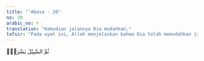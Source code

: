 ```yaml
---
title: "'Abasa - 20"
no: 20
arabic_no: ٢٠
translation: "Kemudian jalannya Dia mudahkan,"
tafsir: "Pada ayat ini, Allah menjelaskan bahwa Dia telah memudahkan jalan manusia pada bagian pertengahan yaitu memberi kesempatan kepadanya untuk menempuh jalan yang benar atau jalan yang sesat. Sebenarnya manusia tidak pantas menyombongkan diri, apabila ia mengerti asal kejadiannya, sebagaimana firman Allah:\n\nYang memperindah segala sesuatu yang Dia ciptakan dan yang memulai penciptaan manusia dari tanah, kemudian Dia menjadikan keturunannya dari sari pati air yang hina (air mani). (as-Sajdah/32: 7-8)"
---
```

ثُمَّ السَّبِيْلَ يَسَّرَهٗۙ